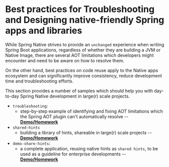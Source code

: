 # Best practices for Troubleshooting and Designing native-friendly Spring apps and libraries

While Spring Native strives to provide an `unchanged` experience when writing Spring Boot applications, regardless of 
whether they are building a JVM or Native Image, 
there are several AOT limitations which developers might encounter and need to be aware on how to resolve them.

On the other hand, best practices on code reuse apply to the Native apps ecosystem and can significantly 
improve consistency, reduce development time and troubleshooting efforts.

This section provides a number of samples which should help you with day-to-day Spring Native development in large(r) scale projects.
* `troubleshooting`:
    * step-by-step example of identifying and fixing AOT limitations which the Spring AOT plugin can't automatically resolve -- **[Demo/Homework](troubleshooting/README.md)**
* `shared-hints`
    * building a library of hints, shareable in large(r) scale projects -- **[Demo/Homework](shared-hints/README.md)**
* `demo-share-hints`:
    * a complete application, reusing native hints as `shared hints`, to be used as a guideline for enterprise developments -- **[Demo/Homework](demo-shared-hints/README.md)** 